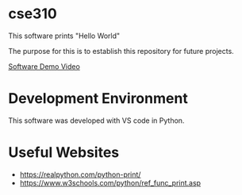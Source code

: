 # cse310

This software prints "Hello World"

The purpose for this is to establish this repository for future projects.

[Software Demo Video](http://youtube.link.goes.here)

# Development Environment

This software was developed with VS code in Python.

# Useful Websites
* https://realpython.com/python-print/
* https://www.w3schools.com/python/ref_func_print.asp
